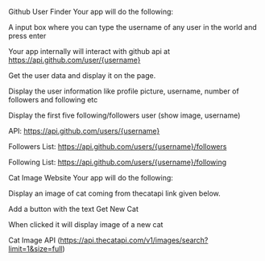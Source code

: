 Github User Finder
Your app will do the following:

A input box where you can type the username of any user in the world and press enter

Your app internally will interact with github api at https://api.github.com/user/{username}

Get the user data and display it on the page.

Display the user information like profile picture, username, number of followers and following etc

Display the first five following/followers user (show image, username)

API: https://api.github.com/users/{username}

Followers List: https://api.github.com/users/{username}/followers

Following List: https://api.github.com/users/{username}/following



Cat Image Website
Your app will do the following:

Display an image of cat coming from thecatapi link given below.

Add a button with the text Get New Cat

When clicked it will display image of a new cat

Cat Image API (https://api.thecatapi.com/v1/images/search?limit=1&size=full)
